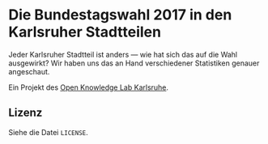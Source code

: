 # Die Bundestagswahl 2017 in den Karlsruher Stadtteilen

Jeder Karlsruher Stadtteil ist anders — wie hat sich das auf die Wahl ausgewirkt? Wir haben uns das an Hand verschiedener Statistiken genauer angeschaut.

Ein Projekt des [Open Knowledge Lab Karlsruhe](https://codefor.de/karlsruhe).


## Lizenz

Siehe die Datei `LICENSE`.

